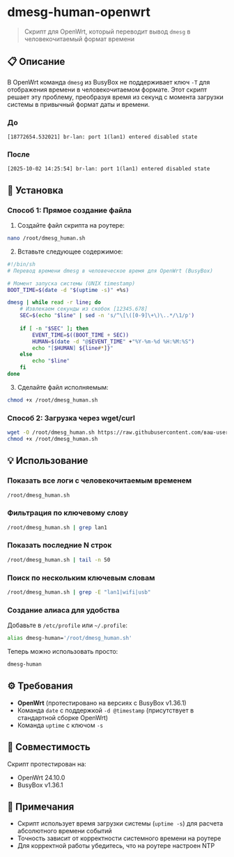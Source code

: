# dmesg-human-openwrt

> Скрипт для OpenWrt, который переводит вывод `dmesg` в человекочитаемый формат времени

## 📋 Описание

В OpenWrt команда `dmesg` из BusyBox не поддерживает ключ `-T` для отображения времени в человекочитаемом формате. Этот скрипт решает эту проблему, преобразуя время из секунд с момента загрузки системы в привычный формат даты и времени.

### До
```
[18772654.532021] br-lan: port 1(lan1) entered disabled state
```

### После
```
[2025-10-02 14:25:54] br-lan: port 1(lan1) entered disabled state
```

## 🚀 Установка

### Способ 1: Прямое создание файла

1. Создайте файл скрипта на роутере:
```sh
nano /root/dmesg_human.sh
```

2. Вставьте следующее содержимое:
```sh
#!/bin/sh
# Перевод времени dmesg в человеческое время для OpenWrt (BusyBox)

# Момент запуска системы (UNIX timestamp)
BOOT_TIME=$(date -d "$(uptime -s)" +%s)

dmesg | while read -r line; do
    # Извлекаем секунды из скобок [12345.678]
    SEC=$(echo "$line" | sed -n 's/^\[\([0-9]\+\)\..*/\1/p')
    
    if [ -n "$SEC" ]; then
        EVENT_TIME=$((BOOT_TIME + SEC))
        HUMAN=$(date -d "@$EVENT_TIME" +"%Y-%m-%d %H:%M:%S")
        echo "[$HUMAN] ${line#*]}"
    else
        echo "$line"
    fi
done
```

3. Сделайте файл исполняемым:
```sh
chmod +x /root/dmesg_human.sh
```

### Способ 2: Загрузка через wget/curl

```sh
wget -O /root/dmesg_human.sh https://raw.githubusercontent.com/ваш-username/dmesg-human-openwrt/main/dmesg_human.sh
chmod +x /root/dmesg_human.sh
```

## 💡 Использование

### Показать все логи с человекочитаемым временем
```sh
/root/dmesg_human.sh
```

### Фильтрация по ключевому слову
```sh
/root/dmesg_human.sh | grep lan1
```

### Показать последние N строк
```sh
/root/dmesg_human.sh | tail -n 50
```

### Поиск по нескольким ключевым словам
```sh
/root/dmesg_human.sh | grep -E "lan1|wifi|usb"
```

### Создание алиаса для удобства

Добавьте в `/etc/profile` или `~/.profile`:
```sh
alias dmesg-human='/root/dmesg_human.sh'
```

Теперь можно использовать просто:
```sh
dmesg-human
```

## ⚙️ Требования

- **OpenWrt** (протестировано на версиях с BusyBox v1.36.1)
- Команда `date` с поддержкой `-d @timestamp` (присутствует в стандартной сборке OpenWrt)
- Команда `uptime` с ключом `-s`

## 🔧 Совместимость

Скрипт протестирован на:
- OpenWrt 24.10.0
- BusyBox v1.36.1

## 📝 Примечания

- Скрипт использует время загрузки системы (`uptime -s`) для расчета абсолютного времени событий
- Точность зависит от корректности системного времени на роутере
- Для корректной работы убедитесь, что на роутере настроен NTP
